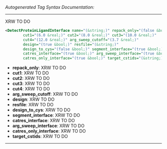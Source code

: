 _Autogenerated Tag Syntax Documentation:_

---
XRW TO DO

```xml
<DetectProteinLigandInterface name="(&string;)" repack_only="(false &bool;)"
        cut1="(6.0 &real;)" cut2="(8.0 &real;)" cut3="(10.0 &real;)"
        cut4="(12.0 &real;)" arg_sweep_cutoff="(3.7 &real;)"
        design="(true &bool;)" resfile="(&string;)"
        design_to_cys="(false &bool;)" segment_interface="(true &bool;)"
        catres_interface="(true &bool;)" arg_sweep_interface="(true &bool;)"
        catres_only_interface="(true &bool;)" target_cstids="(&string;)" />
```

-   **repack_only**: XRW TO DO
-   **cut1**: XRW TO DO
-   **cut2**: XRW TO DO
-   **cut3**: XRW TO DO
-   **cut4**: XRW TO DO
-   **arg_sweep_cutoff**: XRW TO DO
-   **design**: XRW TO DO
-   **resfile**: XRW TO DO
-   **design_to_cys**: XRW TO DO
-   **segment_interface**: XRW TO DO
-   **catres_interface**: XRW TO DO
-   **arg_sweep_interface**: XRW TO DO
-   **catres_only_interface**: XRW TO DO
-   **target_cstids**: XRW TO DO

---
